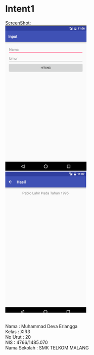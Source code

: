 # Intent1


ScreenShot:
<br><img src="https://github.com/erlangga87/Intent1/blob/master/intent1%2C1.PNG"/>
<br><img src="https://github.com/erlangga87/Intent1/blob/master/intent1%2C2.PNG"/>



<br>Nama          : Muhammad Deva Erlangga
<br>Kelas         : XIR3
<br>No Urut       : 20
<br>NIS           : 4766/1485.070
<br>Nama Sekolah  : SMK TELKOM MALANG
